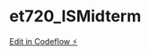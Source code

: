 # et720_ISMidterm

[Edit in Codeflow ⚡️](https://stackblitz.com/~/github.com/izabellas63/et720_ISMidterm)